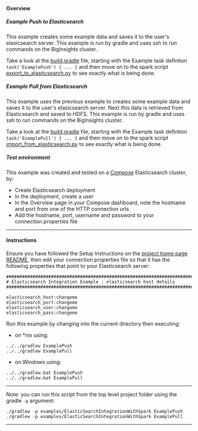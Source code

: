 #### Overview

##### Example Push to Elasticsearch

This example creates some example data and saves it to the user's elasicsearch server.  This example is run by gradle and uses ssh to run commands on the BigInsights cluster.

Take a look at the [build.gradle](./build.gradle) file, starting with the Example task defintion `task('ExamplePush') { ... }`  and then move on to the spark script [export_to_elasticsearch.py](./export_to_elasticsearch.py) to see exactly what is being done.

##### Example Pull from Elasticsearch

This example uses the previous example to creates some example data and saves it to the user's elasicsearch server.  Next this data is retrieved from Elasticsearch and saved to HDFS.  This example is run by gradle and uses ssh to run commands on the BigInsights cluster.

Take a look at the [build.gradle](./build.gradle) file, starting with the Example task defintion `task('ExamplePull') { ... }`  and then move on to the spark script [import_from_elasticsearch.py](./import_from_elasticsearch.py) to see exactly what is being done.

##### Test environment

This example was created and tested on a [Compose](https://compose.io/) Elasticsearch cluster, by:

- Create Elasticsearch deployment
- In the deployment, create a user
- In the Overview page in your Compose dashboard, note the hostname and port from one of the HTTP connection urls.
- Add the hostname, port, username and password to your connection.properties file


*********************************************************************
#### Instructions

Ensure you have followed the Setup Instructions on the [project home page README](https://github.com/snowch/biginsight-examples), then edit your connection.properties file so that it has the following properties that point to your Elasticsearch server:

```
################################################################################
# Elasticsearch Integration Example : elasticsearch host details
################################################################################

elasticsearch_host:changeme
elasticsearch_port:changeme
elasticsearch_user:changeme
elasticsearch_pass:changeme
```

Run this example by changing into the current directory then executing:

- on *nix using:

```
../../gradlew ExamplePush
../../gradlew ExamplePull
```

- on Windows using:

```
../../gradlew.bat ExamplePush
../../gradlew.bat ExamplePull
```

*********************************************************************

Note: you can run this script from the top level project folder using the gradle `-p` argument:

```
./gradlew -p examples/ElasticSearchIntegrationWithSpark ExamplePush
./gradlew -p examples/ElasticSearchIntegrationWithSpark ExamplePull
```
*********************************************************************

